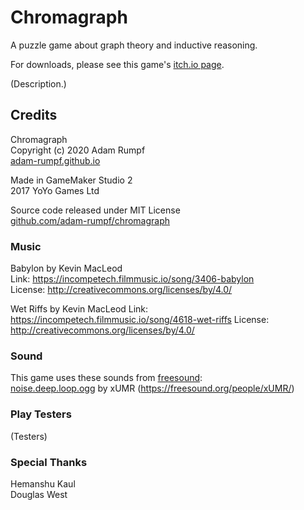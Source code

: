 # Chromagraph

A puzzle game about graph theory and inductive reasoning.

For downloads, please see this game's [itch.io page](https://adam-rumpf.itch.io/chromagraph).

(Description.)

## Credits

Chromagraph   
Copyright (c) 2020 Adam Rumpf  
[adam-rumpf.github.io](https://adam-rumpf.github.io/)

Made in GameMaker Studio 2  
2017 YoYo Games Ltd

Source code released under MIT License  
[github.com/adam-rumpf/chromagraph](https://github.com/adam-rumpf/chromagraph)

### Music

Babylon by Kevin MacLeod  
Link: https://incompetech.filmmusic.io/song/3406-babylon  
License: http://creativecommons.org/licenses/by/4.0/

Wet Riffs by Kevin MacLeod
Link: https://incompetech.filmmusic.io/song/4618-wet-riffs
License: http://creativecommons.org/licenses/by/4.0/

### Sound

This game uses these sounds from [freesound](https://freesound.org/):  
[noise.deep.loop.ogg](https://freesound.org/people/xUMR/sounds/478654/) by xUMR (https://freesound.org/people/xUMR/)

### Play Testers

(Testers)

### Special Thanks

Hemanshu Kaul  
Douglas West
